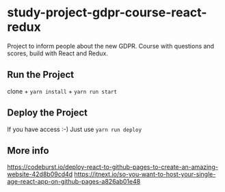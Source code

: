 # study-project-gdpr-course-react-redux
Project to inform people about the new GDPR. Course with questions and scores, build with React and Redux.

## Run the Project
clone + `yarn install` + `yarn run start`

## Deploy the Project
If you have access :-)
Just use `yarn run deploy`

## More info
https://codeburst.io/deploy-react-to-github-pages-to-create-an-amazing-website-42d8b09cd4d
https://itnext.io/so-you-want-to-host-your-single-age-react-app-on-github-pages-a826ab01e48
